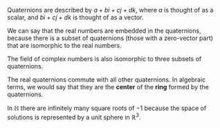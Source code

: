 
Quaternions are described by $a + bi + cj + dk$, where $a$ is thought of as a scalar, and $bi + cj + dk$ is thought of as a vector.

We can say that the real numbers are embedded in the quaternions, because there is a subset of quaternions (those with a zero-vector part) that are isomorphic to the real numbers.

The field of complex numbers is also isomorphic to three subsets of quaternions.

The real quaternions commute with all other quaternions. In algebraic terms, we would say that they are the **center** of the **ring** formed by the quaternions.

In $\mathbb{H}$ there are infinitely many square roots of $-1$ because the space of solutions is represented by a unit sphere in $\mathbb{R}^{3}$.
